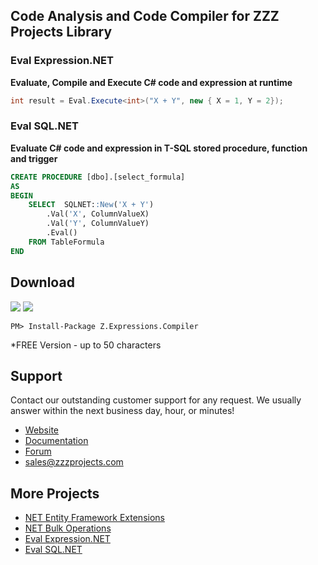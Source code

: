 ## Code Analysis and Code Compiler for ZZZ Projects Library

### Eval Expression.NET
**Evaluate, Compile and Execute C# code and expression at runtime**
```csharp
int result = Eval.Execute<int>("X + Y", new { X = 1, Y = 2});
```

### Eval SQL.NET
**Evaluate C# code and expression in T-SQL stored procedure, function and trigger**
```sql
CREATE PROCEDURE [dbo].[select_formula]
AS
BEGIN
	SELECT  SQLNET::New('X + Y')
		.Val('X', ColumnValueX)
		.Val('Y', ColumnValueY)
		.Eval()
	FROM TableFormula
END
```

## Download
<a href="https://www.nuget.org/packages/Z.Expressions.Compiler/" target="_blank" alt="download nuget"><img src="https://img.shields.io/nuget/v/Z.Expressions.Compiler.svg?style=flat-square" /></a>
<a href="https://www.nuget.org/packages/Z.Expressions.Compiler/" target="_blank" alt="download nuget"><img src="https://img.shields.io/nuget/dt/Z.Expressions.Compiler.svg?style=flat-square" /></a>

```
PM> Install-Package Z.Expressions.Compiler
```
*FREE Version - up to 50 characters

## Support
Contact our outstanding customer support for any request. We usually answer within the next business day, hour, or minutes!

- [Website](http://eval-sql.net/)
- [Documentation](https://github.com/zzzprojects/Eval-SQL.NET/wiki)
- [Forum](http://zzzprojects.uservoice.com/forums/328452-eval-sql-net)
- sales@zzzprojects.com

## More Projects
  - [NET Entity Framework Extensions](http://www.zzzprojects.com/products/dotnet-development/entity-framework-extensions/)
  - [NET Bulk Operations](http://www.zzzprojects.com/products/dotnet-development/bulk-operations/)
  - [Eval Expression.NET](http://eval-expression.net/)
  - [Eval SQL.NET](http://eval-sql.net/)
